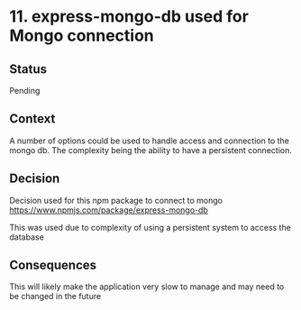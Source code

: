 # 11. express-mongo-db used for Mongo connection

## Status
Pending

## Context

A number of options could be used to handle access and connection to the mongo db. The complexity being the ability to have a persistent connection.



## Decision

Decision used for this npm package to connect to mongo 
https://www.npmjs.com/package/express-mongo-db

This was used due to complexity of using a persistent system to access the database

## Consequences

This will likely make the application very slow to manage and may need to be changed in the future


